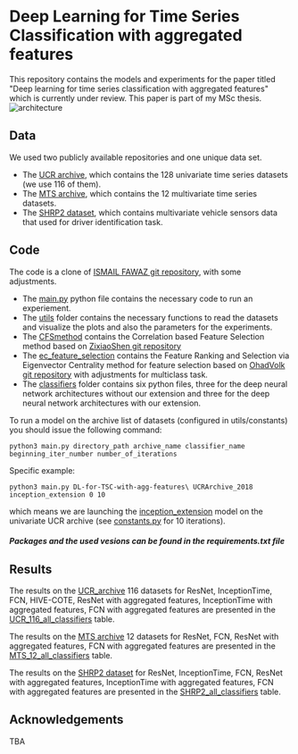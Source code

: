 # Deep Learning for Time Series Classification with aggregated features
This repository contains the models and experiments for the paper titled "Deep learning for time series classification with aggregated features"  which is currently under review.
This paper is part of my MSc thesis.
![architecture](https://github.com/noabartal/DL-for-TSC-with-agg-features/tree/master/images/diagram.png)

## Data 
We used two publicly available repositories and one unique data set.
* The [UCR archive](http://www.timeseriesclassification.com/dataset.php), which contains the 128 univariate time series datasets (we use 116 of them). 
* The [MTS archive](http://www.mustafabaydogan.com/files/viewcategory/20-data-sets.html), which contains the 12 multivariate time series datasets.
* The [SHRP2 dataset](https://insight.shrp2nds.us./), which contains multivariate vehicle sensors data that used for driver identification task.

## Code 
The code is a clone of [ISMAIL FAWAZ git repository](https://github.com/hfawaz/dl-4-tsc), with some adjustments.
* The [main.py](https://github.com/noabartal/DL-for-TSC-with-agg-features/tree/master/main.py) python file contains the necessary code to run an experiement. 
* The [utils](https://github.com/noabartal/DL-for-TSC-with-agg-features/tree/master/utils) folder contains the necessary functions to read the datasets and visualize the plots and also the parameters for the experiments.
* The [CFSmethod](https://github.com/noabartal/DL-for-TSC-with-agg-features/tree/master/CFSmethod) contains the Correlation based Feature Selection method based on [ZixiaoShen git repository](https://github.com/ZixiaoShen/Correlation-based-Feature-Selection/tree/master/CFSmethod)
* The [ec_feature_selection](https://github.com/noabartal/DL-for-TSC-with-agg-features/tree/master/ec_feature_selection) contains the Feature Ranking and Selection via Eigenvector Centrality method for feature selection based on [OhadVolk git repository](https://github.com/OhadVolk/ECFS) with adjustments for multiclass task.
* The [classifiers](https://github.com/noabartal/DL-for-TSC-with-agg-features/tree/master/classifiers) folder contains six python files, three for the deep neural network architectures without our extension 
and three for the deep neural network architectures with our extension.

To run a model on the archive list of datasets (configured in utils/constants) you should issue the following command: 
```
python3 main.py directory_path archive_name classifier_name beginning_iter_number number_of_iterations
```

Specific example:
```
python3 main.py DL-for-TSC-with-agg-features\ UCRArchive_2018 inception_extension 0 10
```

which means we are launching the [inception_extension](https://github.com/noabartal/DL-for-TSC-with-agg-features/blob/master/classifiers/inception_extension.py) model on the univariate UCR archive (see [constants.py](https://github.com/noabartal/DL-for-TSC-with-agg-features/blob/master/utils/constants.py) for 10 iterations).



##### Packages and the used vesions can be found in the requirements.txt file


## Results
The results on the [UCR_archive](http://www.timeseriesclassification.com/dataset.php) 116 datasets for
 ResNet, InceptionTime, FCN, HIVE-COTE, ResNet with aggregated features, InceptionTime with aggregated features, 
 FCN with aggregated features are presented in the [UCR_116_all_classifiers](https://github.com/noabartal/DL-for-TSC-with-agg-features/blob/master/UCR_116_all_classifiers.csv) table.

The results on the [MTS archive](http://www.mustafabaydogan.com/files/viewcategory/20-data-sets.html) 12 datasets for 
ResNet, FCN, ResNet with aggregated features, FCN with aggregated features are presented in the [MTS_12_all_classifiers](https://github.com/noabartal/DL-for-TSC-with-agg-features/blob/master/MTS_12_all_classifiers.csv) table.

The results on the [SHRP2 dataset](https://insight.shrp2nds.us./) for 
 ResNet, InceptionTime, FCN, ResNet with aggregated features, InceptionTime with aggregated features, 
 FCN with aggregated features are presented in the [SHRP2_all_classifiers](https://github.com/noabartal/DL-for-TSC-with-agg-features/blob/master/SHRP2_all_classifiers.csv) table.

## Acknowledgements
TBA



